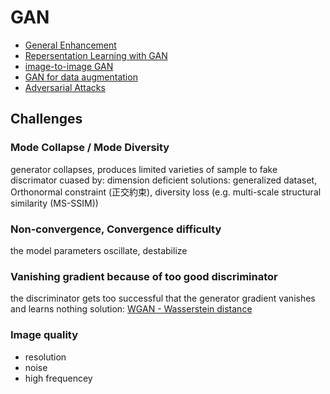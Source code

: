 # GAN
* [General Enhancement](/generative_models/GAN_general.md)
* [Repersentation Learning with GAN](/generative_models/GAN_repersentation_learning.md)
* [image-to-image GAN](/generative_models/GAN_image2image.md)
* [GAN for data augmentation](/generative_models/GAN_for_data_augmentation.md)
* [Adversarial Attacks](/generative_models/adversarial_attacks.md)

## Challenges
### Mode Collapse / Mode Diversity
generator collapses, produces limited varieties of sample to fake discrimator
cuased by: dimension deficient
solutions:  generalized dataset, Orthonormal constraint (正交約束), diversity loss (e.g. multi-scale structural similarity (MS-SSIM))
### Non-convergence, Convergence difficulty
the model parameters oscillate, destabilize
### Vanishing gradient because of too good discriminator
the discriminator gets too successful that the generator gradient vanishes and learns nothing
solution: [WGAN - Wasserstein distance](/generative_models/GAN_general.html#wgan-icml-2017)
### Image quality
* resolution
* noise
* high frequencey